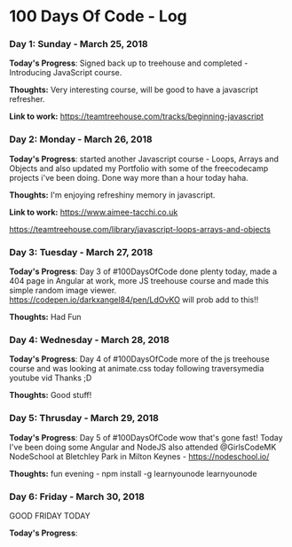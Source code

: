 # 100 Days Of Code - Log

### Day 1: Sunday - March 25, 2018

**Today's Progress**: Signed back up to treehouse and completed - Introducing JavaScript course.

**Thoughts:** Very interesting course, will be good to have a javascript refresher.

**Link to work:**
https://teamtreehouse.com/tracks/beginning-javascript

### Day 2: Monday - March 26, 2018

**Today's Progress**: started another Javascript course - Loops, Arrays and Objects and also updated my Portfolio with some of the freecodecamp projects i've been doing. Done way more than a hour today haha.

**Thoughts:** I'm enjoying refreshiny memory in javascript.

**Link to work:**
https://www.aimee-tacchi.co.uk

https://teamtreehouse.com/library/javascript-loops-arrays-and-objects

### Day 3: Tuesday - March 27, 2018

**Today's Progress**: Day 3 of #100DaysOfCode done plenty today, made a 404 page in Angular at work, more JS treehouse course and made this simple random image viewer. https://codepen.io/darkxangel84/pen/LdOvKO will prob add to this!!

**Thoughts:** Had Fun

### Day 4: Wednesday - March 28, 2018

**Today's Progress**: Day 4 of #100DaysOfCode more of the js treehouse course and was looking at animate.css today following traversymedia youtube vid Thanks ;D

**Thoughts:** Good stuff!

### Day 5: Thrusday - March 29, 2018

**Today's Progress**: Day 5 of #100DaysOfCode wow that's gone fast! Today I've been doing some Angular and NodeJS also attended @GirlsCodeMK NodeSchool at Bletchley Park in Milton Keynes - https://nodeschool.io/

**Thoughts:** fun evening - npm install -g learnyounode 
learnyounode

### Day 6: Friday - March 30, 2018
GOOD FRIDAY TODAY

**Today's Progress**:





